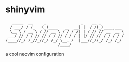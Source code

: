 # shinyvim
       _____  __     _               _    __ _          
      / ___/ / /_   (_)____   __  __| |  / /(_)____ ___ 
      \__ \ / __ \ / // __ \ / / / /| | / // // __ `__ \
     ___/ // / / // // / / // /_/ / | |/ // // / / / / /
    /____//_/ /_//_//_/ /_/ \__, /  |___//_//_/ /_/ /_/ 
                           /____/                       
a cool neovim configuration 
